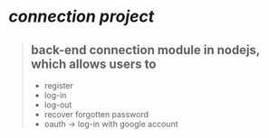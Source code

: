 # ***connection project***

>## back-end connection module in nodejs, which allows users to
>
>* register
>* log-in
>* log-out
>* recover forgotten password
>* oauth -> log-in with google account